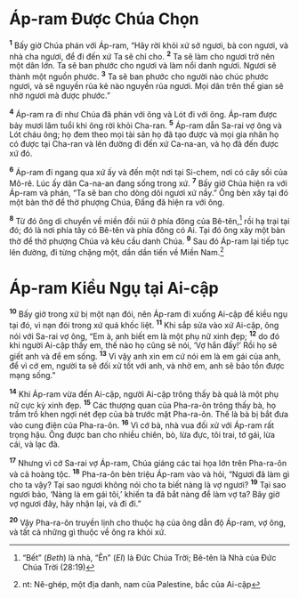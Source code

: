 # Áp-ram Ðược Chúa Chọn

<sup><b>1</b></sup> Bấy giờ Chúa phán với Áp-ram, “Hãy rời khỏi xứ sở ngươi, bà con ngươi, và nhà cha ngươi, để đi đến xứ Ta sẽ chỉ cho. <sup><b>2</b></sup> Ta sẽ làm cho ngươi trở nên một dân lớn. Ta sẽ ban phước cho ngươi và làm nổi danh ngươi. Ngươi sẽ thành một nguồn phước. <sup><b>3</b></sup> Ta sẽ ban phước cho người nào chúc phước ngươi, và sẽ nguyền rủa kẻ nào nguyền rủa ngươi. Mọi dân trên thế gian sẽ nhờ ngươi mà được phước.”

<sup><b>4</b></sup> Áp-ram ra đi như Chúa đã phán với ông và Lót đi với ông. Áp-ram được bảy mươi lăm tuổi khi ông rời khỏi Cha-ran. <sup><b>5</b></sup> Áp-ram dẫn Sa-rai vợ ông và Lót cháu ông; họ đem theo mọi tài sản họ đã tạo được và mọi gia nhân họ có được tại Cha-ran và lên đường đi đến xứ Ca-na-an, và họ đã đến được xứ đó.

<sup><b>6</b></sup> Áp-ram đi ngang qua xứ ấy và đến một nơi tại Si-chem, nơi có cây sồi của Mô-rê. Lúc ấy dân Ca-na-an đang sống trong xứ. <sup><b>7</b></sup> Bấy giờ Chúa hiện ra với Áp-ram và phán, “Ta sẽ ban cho dòng dõi ngươi xứ nầy.” Ông bèn xây tại đó một bàn thờ để thờ phượng Chúa, Ðấng đã hiện ra với ông.

<sup><b>8</b></sup> Từ đó ông di chuyển về miền đồi núi ở phía đông của Bê-tên,[^1-f32bee84-c855-4346-8b7f-345f90e09e65] rồi hạ trại tại đó; đó là nơi phía tây có Bê-tên và phía đông có Ai. Tại đó ông xây một bàn thờ để thờ phượng Chúa và kêu cầu danh Chúa. <sup><b>9</b></sup> Sau đó Áp-ram lại tiếp tục lên đường, đi từng chặng một, dần dần tiến về Miền Nam.[^2-f32bee84-c855-4346-8b7f-345f90e09e65]

# Áp-ram Kiều Ngụ tại Ai-cập

<sup><b>10</b></sup> Bấy giờ trong xứ bị một nạn đói, nên Áp-ram đi xuống Ai-cập để kiều ngụ tại đó, vì nạn đói trong xứ quá khốc liệt. <sup><b>11</b></sup> Khi sắp sửa vào xứ Ai-cập, ông nói với Sa-rai vợ ông, “Em à, anh biết em là một phụ nữ xinh đẹp; <sup><b>12</b></sup> do đó khi người Ai-cập thấy em, thế nào họ cũng sẽ nói, ‘Vợ hắn đấy!’ Rồi họ sẽ giết anh và để em sống. <sup><b>13</b></sup> Vì vậy anh xin em cứ nói em là em gái của anh, để vì cớ em, người ta sẽ đối xử tốt với anh, và nhờ em, anh sẽ bảo tồn được mạng sống.”

<sup><b>14</b></sup> Khi Áp-ram vừa đến Ai-cập, người Ai-cập trông thấy bà quả là một phụ nữ cực kỳ xinh đẹp. <sup><b>15</b></sup> Các thượng quan của Pha-ra-ôn trông thấy bà, họ trầm trồ khen ngợi nét đẹp của bà trước mặt Pha-ra-ôn. Thế là bà bị bắt đưa vào cung điện của Pha-ra-ôn. <sup><b>16</b></sup> Vì cớ bà, nhà vua đối xử với Áp-ram rất trọng hậu. Ông được ban cho nhiều chiên, bò, lừa đực, tôi trai, tớ gái, lừa cái, và lạc đà.

<sup><b>17</b></sup> Nhưng vì cớ Sa-rai vợ Áp-ram, Chúa giáng các tai họa lớn trên Pha-ra-ôn và cả hoàng tộc. <sup><b>18</b></sup> Pha-ra-ôn bèn triệu Áp-ram vào và hỏi, “Ngươi đã làm gì cho ta vậy? Tại sao ngươi không nói cho ta biết nàng là vợ ngươi? <sup><b>19</b></sup> Tại sao ngươi bảo, ‘Nàng là em gái tôi,’ khiến ta đã bắt nàng để làm vợ ta? Bây giờ vợ ngươi đây, hãy nhận lại, và đi đi.”

<sup><b>20</b></sup> Vậy Pha-ra-ôn truyền lịnh cho thuộc hạ của ông dẫn độ Áp-ram, vợ ông, và tất cả những gì thuộc về ông ra khỏi xứ.

[^1-f32bee84-c855-4346-8b7f-345f90e09e65]: “Bết” (_Beth_) là nhà, “Ên” (_El_) là Ðức Chúa Trời; Bê-tên là Nhà của Ðức Chúa Trời (28:19)

[^2-f32bee84-c855-4346-8b7f-345f90e09e65]: nt: Nê-ghép, một địa danh, nam của Palestine, bắc của Ai-cập
